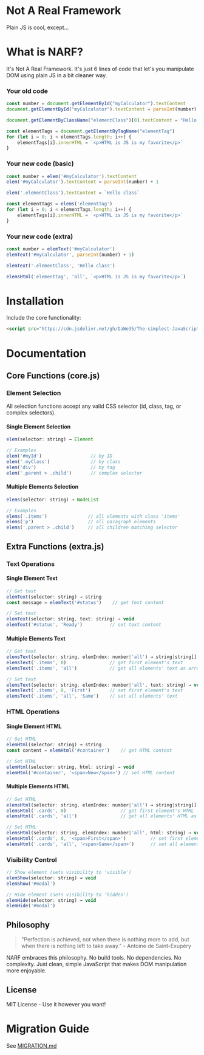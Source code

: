 # Not A Real Framework

Plain JS is cool, except...

# What is NARF?

It's Not A Real Framework. It's just 6 lines of code that let's you manipulate DOM using plain JS in a bit cleaner way. 

### Your old code

```javascript
const number = document.getElementById("myCalculator").textContent
document.getElementById("myCalculator").textContent = parseInt(number) + 1

document.getElementByClassName("elementClass")[0].textContent = "Hello class"

const elementTags = document.getElementByTagName("elementTag")
for (let i = 0; i < elementTags.length; i++) {
    elementTags[i].innerHTML = `<p>HTML is JS is my favorite</p>`
}
```

### Your new code (basic)

```javascript
const number = elem('#myCalculator').textContent
elem('#myCalculator').textContent = parseInt(number) + 1

elem('.elementClass').textContent = `Hello class`

const elementTags = elems('elementTag')
for (let i = 0; i < elementTags.length; i++) {
    elementTags[i].innerHTML = `<p>HTML is JS is my favorite</p>`
}
```

### Your new code (extra)

```javascript
const number = elemText('#myCalculator')
elemText('#myCalculator', parseInt(number) + 1)

elemText('.elementClass', 'Hello class')

elemsHtml('elementTag', 'all', `<p>HTML is JS is my favorite</p>`)
```

# Installation

Include the core functionality:

```html
<script src="https://cdn.jsdelivr.net/gh/DaWe35/The-simplest-JavaScript-framework-in-the-world@main/narf.js"></script>
```

# Documentation

## Core Functions (core.js)

### Element Selection
All selection functions accept any valid CSS selector (id, class, tag, or complex selectors).

#### Single Element Selection
```javascript
elem(selector: string) → Element

// Examples
elem('#myId')                  // by ID
elem('.myClass')               // by class
elem('div')                    // by tag
elem('.parent > .child')       // complex selector
```

#### Multiple Elements Selection
```javascript
elems(selector: string) → NodeList

// Examples
elems('.items')               // all elements with class 'items'
elems('p')                    // all paragraph elements
elems('.parent > .child')     // all children matching selector
```

## Extra Functions (extra.js)

### Text Operations

#### Single Element Text
```javascript
// Get text
elemText(selector: string) → string
const message = elemText('#status')    // get text content

// Set text
elemText(selector: string, text: string) → void
elemText('#status', 'Ready')          // set text content
```

#### Multiple Elements Text
```javascript
// Get text
elemsText(selector: string, elemIndex: number|'all') → string|string[]
elemsText('.items', 0)                // get first element's text
elemsText('.items', 'all')            // get all elements' text as array

// Set text
elemsText(selector: string, elemIndex: number|'all', text: string) → void
elemsText('.items', 0, 'First')       // set first element's text
elemsText('.items', 'all', 'Same')    // set all elements' text
```

### HTML Operations

#### Single Element HTML
```javascript
// Get HTML
elemHtml(selector: string) → string
const content = elemHtml('#container')    // get HTML content

// Set HTML
elemHtml(selector: string, html: string) → void
elemHtml('#container', '<span>New</span>') // set HTML content
```

#### Multiple Elements HTML
```javascript
// Get HTML
elemsHtml(selector: string, elemIndex: number|'all') → string|string[]
elemsHtml('.cards', 0)                    // get first element's HTML
elemsHtml('.cards', 'all')                // get all elements' HTML as array

// Set HTML
elemsHtml(selector: string, elemIndex: number|'all', html: string) → void
elemsHtml('.cards', 0, '<span>First</span>')         // set first element's HTML
elemsHtml('.cards', 'all', '<span>Same</span>')      // set all elements' HTML
```

### Visibility Control
```javascript
// Show element (sets visibility to 'visible')
elemShow(selector: string) → void
elemShow('#modal')

// Hide element (sets visibility to 'hidden')
elemHide(selector: string) → void
elemHide('#modal')
```

## Philosophy

> "Perfection is achieved, not when there is nothing more to add, but when there is nothing left to take away." - Antoine de Saint-Exupéry

NARF embraces this philosophy. No build tools. No dependencies. No complexity. Just clean, simple JavaScript that makes DOM manipulation more enjoyable.

## License

MIT License - Use it however you want!

# Migration Guide

See [MIGRATION.md](MIGRATION.md)

